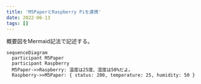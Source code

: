 ```yaml
---
title: 'M5PaperとRaspberry Piを連携'
date: 2022-06-13
tags: []
---
```


概要図をMermaid記法で記述する。

```mermaid,autorun
sequenceDiagram
  participant M5Paper
  participant Raspberry
  M5Paper->>Raspberry: 温度は25度、湿度は50%だよ。
  Raspberry->>M5Paper: { status: 200, temperature: 25, humidity: 50 }
```
